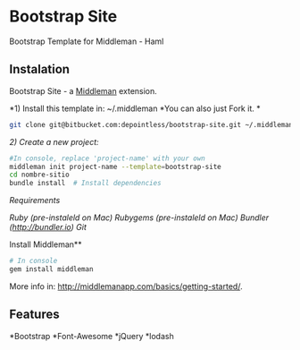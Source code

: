 # Bootstrap Site
Bootstrap Template for Middleman - Haml

## Instalation

Bootstrap Site - a [Middleman](http://middlemanapp.com/) extension.

*1) Install this template in: ~/.middleman *You can also just Fork it.  *

```bash
git clone git@bitbucket.com:depointless/bootstrap-site.git ~/.middleman/bootstrap-site
```

*2) Create a new project:*

```bash
#In console, replace 'project-name' with your own
middleman init project-name --template=bootstrap-site
cd nombre-sitio
bundle install  # Install dependencies
```

*Requirements*

*Ruby (pre-instaleld on Mac)*
*Rubygems (pre-instaleld on Mac)*
*Bundler (http://bundler.io)*
*Git*

Install Middleman**

```bash
# In console
gem install middleman
```

More info in: http://middlemanapp.com/basics/getting-started/.

## Features

*Bootstrap
*Font-Awesome
*jQuery
*lodash
